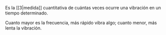 Es la [[3|medida]] cuantitativa de cuántas veces ocurre una vibración en un tiempo determinado. 

Cuanto mayor es la frecuencia, más rápido vibra algo; cuanto menor, más lenta la vibración.